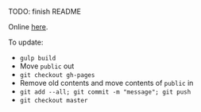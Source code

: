 TODO: finish README

Online [here](http://microsoft.github.io/TypeSearch).

To update:
* `gulp build`
* Move `public` out
* `git checkout gh-pages`
* Remove old contents and move contents of `public` in
* `git add --all; git commit -m "message"; git push`
* `git checkout master`

